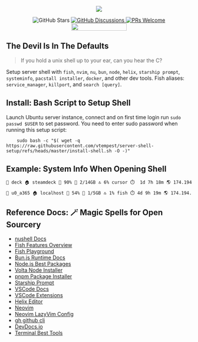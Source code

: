 
<p align="center">
    <img src="https://i.imgur.com/3qLFAvW.jpeg">
</p>
<p align="center">
    <img alt="GitHub Stars" src="https://img.shields.io/github/stars/vtempest/server-shell-setup">
    <a href="https://github.com/vtempest/server-shell-setup/discussions">
    <img alt="GitHub Discussions"
        src="https://img.shields.io/github/discussions/vtempest/server-shell-setup">
    </a>
    <a href="http://makeapullrequest.com">
        <img src="https://img.shields.io/badge/PRs-welcome-brightgreen.svg?style=flat-square" alt="PRs Welcome">
    </a>
    <a href="https://codespaces.new/vtempest/server-shell-setup">
    <img src="https://github.com/codespaces/badge.svg" width="150" height="20">
    </a>
</p>

## The Devil Is In The Defaults

> If you hold a unix shell up to your ear, can you hear the C?

Setup server shell with `fish`, `nvim`, `nu`, `bun`, `node`, `helix`, `starship prompt`, `systeminfo`, `pacstall installer`,  `docker`,  and other dev tools. Fish aliases: `service_manager`, `killport`, and `search [query]`.

## Install: Bash Script to Setup Shell 

Launch Ubuntu server instance, connect and on first time login run `sudo passwd $USER` to set password. You need to enter sudo password when running this setup script:

```
    sudo bash -c "$( wget -q https://raw.githubusercontent.com/vtempest/server-shell-setup/refs/heads/master/install-shell.sh -O -)"

```

## Example: System Info When Opening Shell

```bash
👤 deck 🏠 steamdeck 📁 90% 💾 2/14GB 🔝 6% cursor ⏱️  1d 7h 18m 🌎 174.194.193.230 📍 San Jose 🔗 http://230.sub-174-194-193.myvzw.com 👮 Verizon Business ⚡ SteamOS 📈 AMD Custom APU 0405 💻 Jupiter 🔧 6.11.11-valve12-1-neptune-611-g517a46b477e1 🐚 fish 🚀 npm pip docker nvim bun🔌 57343stea46583stea27060stea40279stea27036stea8080stea 📦 docker-node
```
```bash
👤 u0_a365 🏠 localhost 📁 54% 💾 1/5GB 🔝 1% fish ⏱️ 4d 9h 19m 🌎 174.194.193.230 🌐 192.168.42.229 📍 San Jose 🔗 http://230.sub-174-194-193.myvzw.com 👮 Verizon Business ⚡ Android 13 📈 Kryo-4XX-Silver 💻 SM-G781U 🔧 4.19.113-27223811 🐚 nu 🚀 apt npm pip hx nvim
```

## Reference Docs: 🪄 Magic Spells for Open Sourcery 

- [nushell Docs](https://www.nushell.sh/book/)
- [Fish Features Overview](https://medium.com/the-glitcher/fish-shell-3ec1a6cc6128)
- [Fish Playground](https://rootnroll.com/d/fish-shell/)
- [Bun.js Runtime Docs](https://bun.sh/docs)
- [Node.js Best Packages](https://github.com/sindresorhus/awesome-nodejs)
- [Volta Node Installer](https://docs.volta.sh/guide/)
- [pnpm Package Installer](https://pnpm.io/pnpm-cli)
- [Starship Prompt](https://starship.rs/guide/#%F0%9F%9A%80-installation)
- [VSCode Docs](https://code.visualstudio.com/docs)
- [VSCode Extensions](https://marketplace.visualstudio.com/search?target=VSCode&category=All%20categories&sortBy=Installs)
- [Helix Editor](https://docs.helix-editor.com)
- [Neovim](https://github.com/neovim/neovim)
- [Neovim LazyVim Config](https://www.lazyvim.org/keymaps)
- [gh github cli](https://cli.github.com/manual/gh) 
- [DevDocs.io](https://devdocs.io/)
- [Terminal Best Tools](https://github.com/k4m4/terminals-are-sexy)




